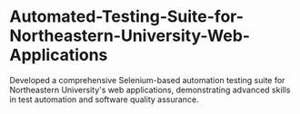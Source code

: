 # Automated-Testing-Suite-for-Northeastern-University-Web-Applications
Developed a comprehensive Selenium-based automation testing suite for Northeastern University's web applications, demonstrating advanced skills in test automation and software quality assurance.
